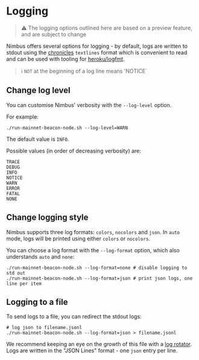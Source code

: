 # Logging

> :warning: The logging options outlined here are based on a preview feature, and are subject to change

Nimbus offers several options for logging - by default, logs are written to stdout using the [chronicles](https://github.com/status-im/nim-chronicles#introduction) `textlines` format which is convenient to read and can be used with tooling for [heroku/logfmt](https://brandur.org/logfmt).

> ℹ️ `NOT` at the beginning of a log line means 'NOTICE`

## Change log level

You can customise Nimbus' verbosity with the `--log-level` option.

For example:

```
./run-mainnet-beacon-node.sh --log-level=WARN
```

The default value is `INFO`.

Possible values (in order of decreasing verbosity) are:

```
TRACE
DEBUG
INFO
NOTICE
WARN
ERROR
FATAL
NONE
```

## Change logging style

Nimbus supports three log formats: `colors`, `nocolors` and `json`. In `auto` mode, logs will be printed using either `colors` or `nocolors`.

You can choose a log format with the `--log-format` option, which also understands `auto` and `none`:

```
./run-mainnet-beacon-node.sh --log-format=none # disable logging to std out
./run-mainnet-beacon-node.sh --log-format=json # print json logs, one line per item
```

## Logging to a file

To send logs to a file, you can redirect the stdout logs:

```
# log json to filename.jsonl
./run-mainnet-beacon-node.sh --log-format=json > filename.jsonl
```

We recommend keeping an eye on the growth of this file with a [log rotator](./log-rotate.md). Logs are written in the "JSON Lines" format - one `json` entry per line.

